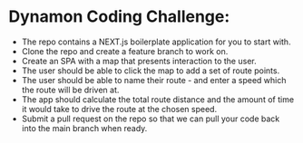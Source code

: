 # Dynamon Coding Challenge:
- The repo contains a NEXT.js boilerplate application for you to start with.
- Clone the repo and create a feature branch to work on.
- Create an SPA with a map that presents interaction to the user.
- The user should be able to click the map to add a set of route points.
- The user should be able to name their route - and enter a speed which the route will be driven at.
- The app should calculate the total route distance and the amount of time it would take to drive the route at the chosen speed.
- Submit a pull request on the repo so that we can pull your code back into the main branch when ready.
